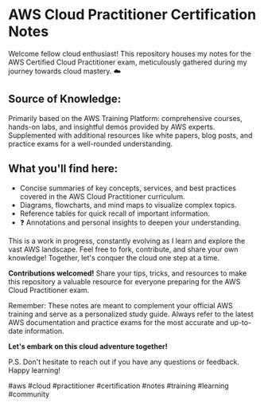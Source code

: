 
# AWS Cloud Practitioner Certification Notes
Welcome fellow cloud enthusiast! This repository houses my notes for the AWS Certified Cloud Practitioner exam, meticulously gathered during my journey towards cloud mastery. ☁️

## Source of Knowledge:

Primarily based on the AWS Training Platform: comprehensive courses, hands-on labs, and insightful demos provided by AWS experts.
Supplemented with additional resources like white papers, blog posts, and practice exams for a well-rounded understanding.

## What you'll find here:
- Concise summaries of key concepts, services, and best practices covered in the AWS Cloud Practitioner curriculum.
- Diagrams, flowcharts, and mind maps to visualize complex topics.
- Reference tables for quick recall of important information.
- ❓ Annotations and personal insights to deepen your understanding.

This is a work in progress, constantly evolving as I learn and explore the vast AWS landscape. Feel free to fork, contribute, and share your own knowledge! Together, let's conquer the cloud one step at a time.

**Contributions welcomed!** Share your tips, tricks, and resources to make this repository a valuable resource for everyone preparing for the AWS Cloud Practitioner exam.

Remember: These notes are meant to complement your official AWS training and serve as a personalized study guide. Always refer to the latest AWS documentation and practice exams for the most accurate and up-to-date information.

**Let's embark on this cloud adventure together!**

P.S. Don't hesitate to reach out if you have any questions or feedback. Happy learning!

#aws #cloud #practitioner #certification #notes #training #learning #community
